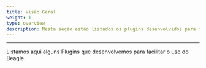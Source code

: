 ```yaml
---
title: Visão Geral
weight: 1
type: overview
description: Nesta seção estão listados os plugins desenvolvidos para facilitar o uso do Beagle
---
```


---

Listamos aqui alguns Plugins que desenvolvemos para facilitar o uso do Beagle. 
